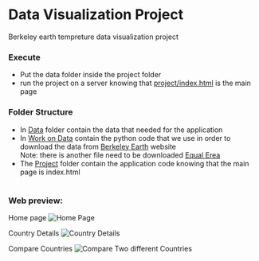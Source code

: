 # Data Visualization Project

Berkeley earth tempreture data visualization project

### Execute

- Put the data folder inside the project folder
- run the project on a server knowing that [project/index.html](https://github.com/Amer-k89/DV-Project/blob/main/Project/index.html) is the main page

### Folder Structure

- In [Data](https://github.com/AlessandroCaroti/DV_finalProject/tree/main/data) folder contain the data that needed for the application
- In [Work on Data](https://github.com/Amer-k89/DV-Project/tree/main/Work%20on%20Data) contain the python code that we use in order to download the data from [Berkeley Earth](http://berkeleyearth.org/data/) website <br/>
  Note: there is another file need to be downloaded [Equal Erea](http://berkeleyearth.lbl.gov/auto/Global/Gridded/Land_and_Ocean_EqualArea.nc)
- The [Project](https://github.com/Amer-k89/DV-Project/tree/main/Project) folder contain the application code knowing that the main page is index.html

#

### Web preview:

Home page
![Home Page](https://user-images.githubusercontent.com/62378629/155144011-e4b926dc-290f-44f6-b474-11cc3513efbb.png)

Country Details
![Country Details](https://user-images.githubusercontent.com/62378629/155144253-6dfac096-fa2e-4ca3-8880-8e752a784fc5.png)

Compare Countries
![Compare Two different Countries](https://user-images.githubusercontent.com/62378629/155144418-ffad2c77-ce47-458d-8834-a603c8324823.png)
